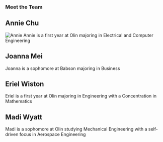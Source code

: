### Meet the Team

## Annie Chu
![Annie](/pictures/annie.jpg)
Annie is a first year at Olin majoring in Electrical and Computer Engineering

## Joanna Mei

Joanna is a sophomore at Babson majoring in Business

## Eriel Wiston

Eriel is a first year at Olin majoring in Engineering with a Concentration in Mathematics

## Madi Wyatt

Madi is a sophomore at Olin studying Mechanical Engineering with a self-driven focus in Aerospace Engineering
